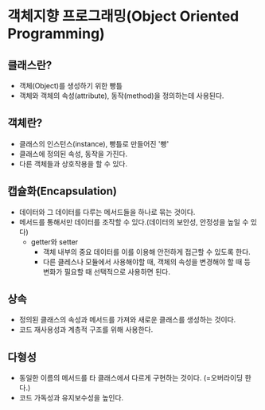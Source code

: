 # 객체지향 프로그래밍(Object Oriented Programming)  


## 클래스란?  
- 객체(Object)를 생성하기 위한 빵틀  
- 객체와 객체의 속성(attribute), 동작(method)을 정의하는데 사용된다.  


## 객체란?  
- 클래스의 인스턴스(instance), 빵틀로 만들어진 '빵'  
- 클래스에 정의된 속성, 동작을 가진다.  
- 다른 객체들과 상호작용을 할 수 있다.  


## 캡슐화(Encapsulation)  
- 데이터와 그 데이터를 다루는 메서드들을 하나로 묶는 것이다.  
- 메서드를 통해서만 데이터를 조작할 수 있다.(데이터의 보안성, 안정성을 높일 수 있다)  
    * getter와 setter
      - 객체 내부의 중요 데이터를 이를 이용해 안전하게 접근할 수 있도록 한다.
      - 다른 클레스나 모듈에서 사용해야할 때, 객체의 속성을 변경해야 할 때 등 변화가 필요할 때 선택적으로 사용하면 된다.  


## 상속  
- 정의된 클래스의 속성과 메서드를 가져와 새로운 클래스를 생성하는 것이다.  
- 코드 재사용성과 계층적 구조를 위해 사용한다.  


## 다형성  
- 동일한 이름의 메서드를 타 클래스에서 다르게 구현하는 것이다. (=오버라이딩 한다.)  
- 코드 가독성과 유지보수성을 높인다.  
  
    
